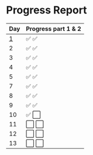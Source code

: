 # Progress Report

| Day        | Progress part 1 & 2 |
| ---------- | ------------------- |
| [1](day_1) | ✅ ✅               |
| 2          | ✅ ✅               |
| 3          | ✅ ✅               |
| 4          | ✅ ✅               |
| 5          | ✅ ✅               |
| 7          | ✅ ✅               |
| 8          | ✅ ✅               |
| 9          | ✅ ✅               |
| 10         | ✅ ⬜️              |
| 11         | ⬜️ ⬜️             |
| 12         | ⬜️ ⬜️             |
| 13         | ⬜️ ⬜️             |
